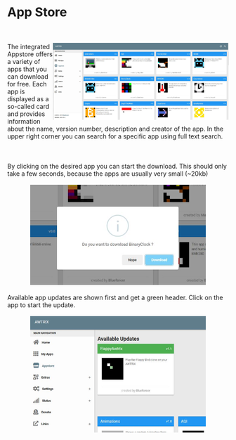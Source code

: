 # App Store

<br>
<br>

  <img align="right" width="400" src="en-en\assets\appstore.jpg"/>
  <div align=left>
The integrated Appstore offers a variety of apps that you can download for free.
Each app is displayed as a so-called card and provides information about the name, version number, description and creator of the app.
In the upper right corner you can search for a specific app using full text search.
  </div>
<br>
<br>
<br>
By clicking on the desired app you can start the download. This should only take a few seconds, because the apps are usually very small (~20kb)
<br>
<br>
  <div align=center>
  <img width="400" src="en-en\assets\appdownload.jpg"/>
  </div>
<br>
Available app updates are shown first and get a green header. Click on the app to start the update.  
<br>
<br>
  <div align=center>
  <img width="400" src="en-en\assets\appupdate.jpg"/>
  </div>
